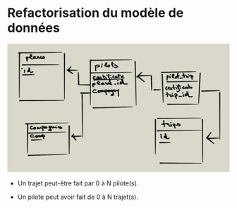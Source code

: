 
# Refactorisation du modèle de données

![schéma des relations](images/schema2.png)

- Un trajet peut-être fait par 0 à N pilote(s).

- Un pilote peut avoir fait de 0 à N trajet(s).

